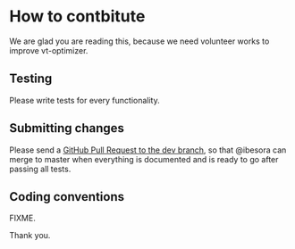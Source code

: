 # How to contbitute
We are glad you are reading this, because we need volunteer works to improve vt-optimizer.

## Testing
Please write tests for every functionality.

## Submitting changes
Please send a [GitHub Pull Request to the dev branch](https://github.com/ibesora/vt-optimizer/pull/new/master), so that @ibesora can merge to master when everything is documented and is ready to go after passing all tests.

## Coding conventions
FIXME.

Thank you.
